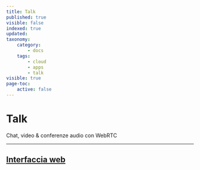 ```yaml
---
title: Talk
published: true
visible: false
indexed: true
updated:
taxonomy:
    category:
        - docs
    tags:
        - cloud
        - apps
        - talk
visible: true
page-toc:
    active: false
---
```


# Talk

Chat, video & conferenze audio con WebRTC

---

## [Interfaccia web](web)

